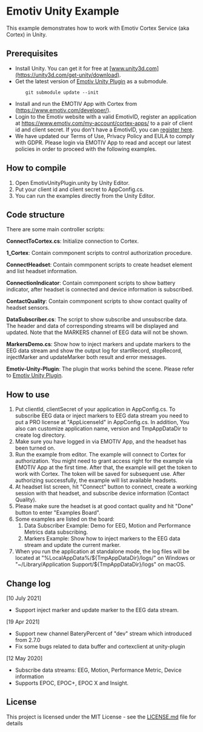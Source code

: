 # Emotiv Unity Example

This example demonstrates how to work with Emotiv Cortex Service (aka Cortex) in Unity.

## Prerequisites

* Install Unity. You can get it for free at [www.unity3d.com](https://unity3d.com/get-unity/download).
* Get the latest version of [Emotiv Unity Plugin](https://github.com/Emotiv/unity-plugin) as a submodule.
```
       git submodule update --init
```
* Install and run the EMOTIV App with Cortex from (https://www.emotiv.com/developer/).
* Login to the Emotiv website with a valid EmotivID, register an application at https://www.emotiv.com/my-account/cortex-apps/ to a pair of client id and client secret. If you don't have a EmotivID, you can [register here](https://id.emotivcloud.com/eoidc/account/registration/).
* We have updated our Terms of Use, Privacy Policy and EULA to comply with GDPR. Please login via EMOTIV App to read and accept our latest policies in order to proceed with the following examples.

## How to compile
<!-- how to compile  -->
1. Open EmotivUnityPlugin.unity by Unity Editor.
1. Put your client id and client secret to AppConfig.cs.
1. You can run the examples directly from the Unity Editor.


## Code structure

There are some main controller scripts:

**ConnectToCortex.cs**: Initialize connection to Cortex.

**1_Cortex**: Contain commponent scripts to control authorization procedure.

**ConnectHeadset**: Contain commponent scripts to create headset element and list headset information.

**ConnectionIndicator**: Contain commponent scripts to show battery indicator, after headset is connected and device information is subscribed.

**ContactQuality**: Contain commponent scripts to show contact quality of headset sensors.

**DataSubscriber.cs**: The script to show subscribe and unsubscribe data. The header and data of corresponding streams will be displayed and updated. Note that the MARKERS channel of EEG data will not be shown.

**MarkersDemo.cs**: Show how to inject markers and update markers to the EEG data stream and show the output log for startRecord, stopRecord, injectMarker and updateMarker both result and error messages.

**Emotiv-Unity-Plugin**: The plugin that works behind the scene. Please refer to [Emotiv Unity Plugin](https://github.com/Emotiv/unity-plugin).

## How to use
1. Put clientId, clientSecret of your application in AppConfig.cs. To subscribe EEG data or inject markers to EEG data stream you need to put a PRO license at "AppLicenseId" in AppConfig.cs. In addition, You also can customize application name, version and TmpAppDataDir to create log directory.
1. Make sure you have logged in via EMOTIV App, and the headset has been turned on.
1. Run the example from editor. The example will connect to Cortex for authorization. You might need to grant access right for the example via EMOTIV App at the first time. After that, the example will get the token to work with Cortex. The token will be saved for subsequent use.
After authorizing successfully, the example will list available headsets. 
1. At headset list screen, hit "Connect" button to connect, create a working session with that headset, and subscribe device information (Contact Quality).
1. Please make sure the headset is at good contact quality and hit "Done" button to enter "Examples Board".
1. Some examples are listed on the board:
    1. Data Subscriber Example: Demo for EEG, Motion and Performance Metrics data subscribing.
    1. Markers Example: Show how to inject markers to the EEG data stream and update the current marker.
1. When you run the application at standalone mode, the log files will be located at "%LocalAppData%/${TmpAppDataDir}/logs/" on Windows or "~/Library/Application Support/${TmpAppDataDir}/logs" on macOS.

## Change log

[10 July 2021]
- Support inject marker and update marker to the EEG data stream.

[19 Apr 2021]
- Support new channel BateryPercent of "dev" stream which introduced from 2.7.0
- Fix some bugs related to data buffer and cortexclient at unity-plugin

[12 May 2020]
- Subscribe data streams: EEG, Motion, Performance Metric, Device information
- Supports EPOC, EPOC+, EPOC X and Insight.

## License

This project is licensed under the MIT License - see the [LICENSE.md](https://github.com/Emotiv/cortex-v2-example/blob/master/LICENSE) file for details
